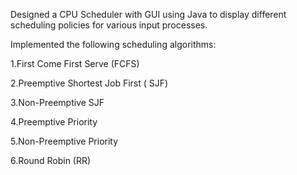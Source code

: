 Designed a CPU Scheduler with GUI using Java to display different scheduling policies for various input processes. 

Implemented the following scheduling algorithms:

1.First Come First Serve (FCFS)

2.Preemptive Shortest Job First ( SJF)

3.Non-Preemptive SJF

4.Preemptive Priority

5.Non-Preemptive Priority

6.Round Robin (RR) 
